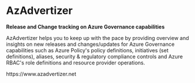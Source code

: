 # AzAdvertizer
<p><b>Release and Change tracking on Azure Governance capabilities</b></p>
<p>AzAdvertizer helps you to keep up with the pace by providing overview and insights on new releases and changes/updates for Azure Governance capabilities such as Azure Policy's policy definitions, initiatives (set definitions), aliases, security & regulatory compliance controls and Azure RBAC's role definitions and resource provider operations.</p>
https://www.azadvertizer.net
